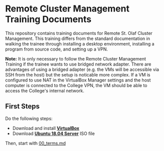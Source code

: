 # Remote Cluster Management Training Documents

This repository contains training documents for Remote St. Olaf Cluster Management. This training differs from the standard documentation in walking the trainee through installing a desktop environment, installing a program from source code, and setting up a VPN.

**Note:** It is only necessary to follow the Remote Cluster Management Training if the trainee wants to use bridged network adapter. There are advantages of using a bridged adapter (e.g. the VMs will be accessible via SSH from the host) but the setup is noticable more complex. If a VM is configured to use NAT in the VirtualBox Manager settings and the host computer is connected to the College VPN, the VM should be able to access the College's internal network.

## First Steps

Do the following steps:

* Download and install [**VirtualBox**](https://www.virtualbox.org/)
* Download [**Ubuntu 18.04 Server**](https://releases.ubuntu.com/18.04.5/ubuntu-18.04.5-live-server-amd64.iso) ISO file

Then, start with [00_terms.md](https://stogit.cs.stolaf.edu/bw/training/training-documents/-/blob/master/00_terms.md)
